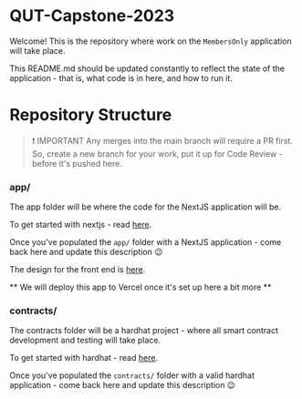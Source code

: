 # QUT-Capstone-2023

Welcome! This is the repository where work on the `MembersOnly` application will take place.

This README.md should be updated constantly to reflect the state of the application - that is, what code is in here, and how to run it.

# Repository Structure

> ❗️ IMPORTANT 
> Any merges into the main branch will require a PR first. So, create a new branch for your work, put it up for Code Review - before it's pushed here.

### app/

The app folder will be where the code for the NextJS application will be.

To get started with nextjs - read [here](https://nextjs.org/docs/getting-started).

Once you've populated the `app/` folder with a NextJS application - come back here and update this description 😉

The design for the front end is [here](https://www.figma.com/proto/7UB73xYEJODrUIKVBBBa8q/MembersOnly?node-id=1-2&scaling=scale-down&page-id=0%3A1&starting-point-node-id=1%3A2).

** We will deploy this app to Vercel once it's set up here a bit more **

### contracts/

The contracts folder will be a hardhat project - where all smart contract development and testing will take place.

To get started with hardhat - read [here](https://hardhat.org/hardhat-runner/docs/getting-started#overview).

Once you've populated the `contracts/` folder with a valid hardhat application - come back here and update this description 😉
